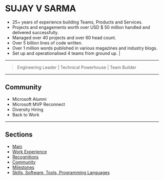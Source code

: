 # SUJAY V SARMA
- 25+ years of experience building Teams, Products and Services.
- Projects and engagements worth over USD $ 50 million handled and delivered successfully.
- Managed over 40 projects and over 60 head count.
- Over 5 billion lines of code written.
- Over 1 million words published in various magazines and industry blogs.
- Set up and operationalised 4 teams from ground up. | 
---
> Engineering Leader | Technical Powerhouse | Team Builder
---

## Community
- Microsoft Alumni
- Microsoft MVP Reconnect
- Diversity Hiring
- Back to Work

---

## Sections
- [Main](readme.md)
- [Work Experience](work-experience.md)
- [Recognitions](recognitions.md)
- [Community](community.md)
- [Milestones](milestones.md)
- [Skills, Software, Tools, Programming Languages](skills-software-tools-languages.md)
